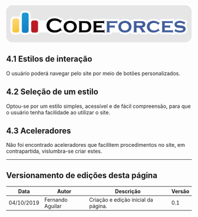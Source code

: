<span style="margin-left: 0%;">![Codeforces Logo](../images/codeforces.png)</span>


## 4.1 Estilos de interação
O
usuário 
poderá 
navegar 
pelo 
site 
por 
meio 
de 
botões 
personalizados. 

## 4.2 Seleção de um estilo

Optou-se 
por 
um 
estilo 
simples, 
acessível 
e 
de 
fácil 
compreensão, 
para 
que 
o 
usuário 
tenha 
facilidade 
ao 
utilizar 
o 
site. 

## 4.3 Aceleradores

Não 
foi 
encontrado 
aceleradores 
que 
facilitem 
procedimentos 
no site, 
em 
contrapartida, 
vislumbra-se 
criar 
estes. 



***
## Versionamento de edições desta página
| Data | Autor | Descrição | Versão |
|------|-------|-----------|--------|
| 04/10/2019 | Fernando Aguilar | Criação e edição inicial da página. | 0.1 |
